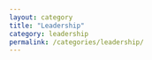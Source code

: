 ```yaml
---
layout: category
title: "Leadership"
category: leadership
permalink: /categories/leadership/
---
```

